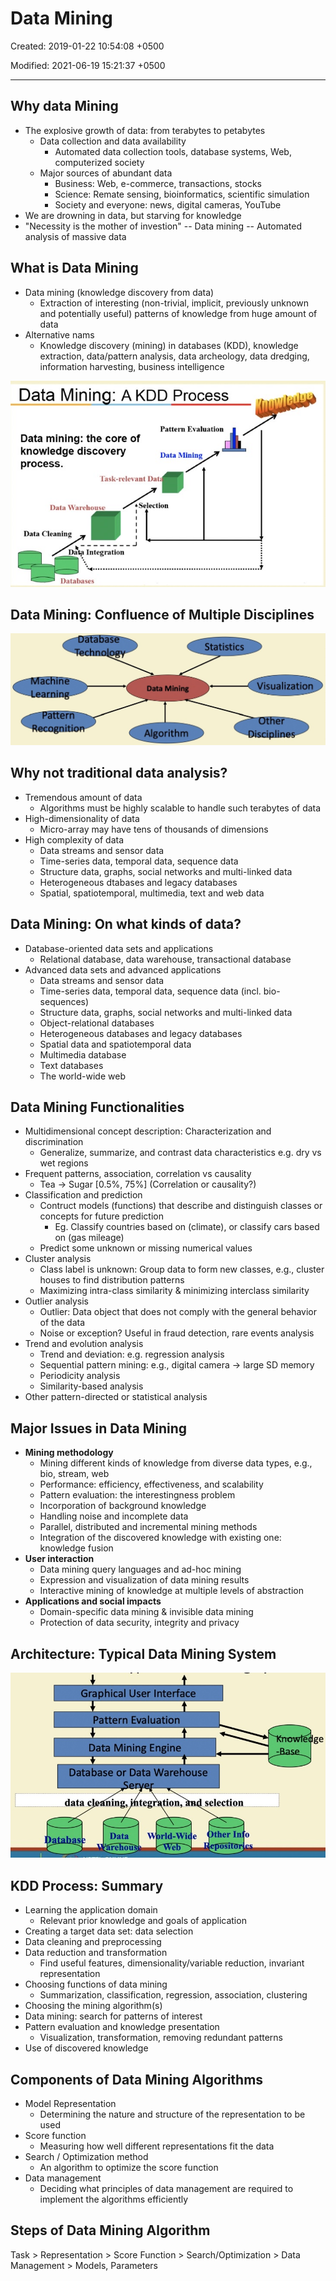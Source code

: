 # Data Mining

Created: 2019-01-22 10:54:08 +0500

Modified: 2021-06-19 15:21:37 +0500

---

## Why data Mining
-   The explosive growth of data: from terabytes to petabytes
    -   Data collection and data availability
        -   Automated data collection tools, database systems, Web, computerized society
    -   Major sources of abundant data
        -   Business: Web, e-commerce, transactions, stocks
        -   Science: Remate sensing, bioinformatics, scientific simulation
        -   Society and everyone: news, digital cameras, YouTube
-   We are drowning in data, but starving for knowledge
-   "Necessity is the mother of investion" -- Data mining -- Automated analysis of massive data

## What is Data Mining
-   Data mining (knowledge discovery from data)
    -   Extraction of interesting (non-trivial, implicit, previously unknown and potentially useful) patterns of knowledge from huge amount of data
-   Alternative nams
    -   Knowledge discovery (mining) in databases (KDD), knowledge extraction, data/pattern analysis, data archeology, data dredging, information harvesting, business intelligence

![image](media/Data-Mining-image1.jpg)

## Data Mining: Confluence of Multiple Disciplines

![image](media/Data-Mining-image2.jpg)

## Why not traditional data analysis?
-   Tremendous amount of data
    -   Algorithms must be highly scalable to handle such terabytes of data
-   High-dimensionality of data
    -   Micro-array may have tens of thousands of dimensions
-   High complexity of data
    -   Data streams and sensor data
    -   Time-series data, temporal data, sequence data
    -   Structure data, graphs, social networks and multi-linked data
    -   Heterogeneous dtabases and legacy databases
    -   Spatial, spatiotemporal, multimedia, text and web data

## Data Mining: On what kinds of data?
-   Database-oriented data sets and applications
    -   Relational database, data warehouse, transactional database
-   Advanced data sets and advanced applications
    -   Data streams and sensor data
    -   Time-series data, temporal data, sequence data (incl. bio-sequences)
    -   Structure data, graphs, social networks and multi-linked data
    -   Object-relational databases
    -   Heterogeneous databases and legacy databases
    -   Spatial data and spatiotemporal data
    -   Multimedia database
    -   Text databases
    -   The world-wide web

## Data Mining Functionalities
-   Multidimensional concept description: Characterization and discrimination
    -   Generalize, summarize, and contrast data characteristics e.g. dry vs wet regions
-   Frequent patterns, association, correlation vs causality
    -   Tea -> Sugar [0.5%, 75%] (Correlation or causality?)
-   Classification and prediction
    -   Contruct models (functions) that describe and distinguish classes or concepts for future prediction
        -   Eg. Classify countries based on (climate), or classify cars based on (gas mileage)
    -   Predict some unknown or missing numerical values
-   Cluster analysis
    -   Class label is unknown: Group data to form new classes, e.g., cluster houses to find distribution patterns
    -   Maximizing intra-class similarity & minimizing interclass similarity
-   Outlier analysis
    -   Outlier: Data object that does not comply with the general behavior of the data
    -   Noise or exception? Useful in fraud detection, rare events analysis
-   Trend and evolution analysis
    -   Trend and deviation: e.g. regression analysis
    -   Sequential pattern mining: e.g., digital camera -> large SD memory
    -   Periodicity analysis
    -   Similarity-based analysis
-   Other pattern-directed or statistical analysis

## Major Issues in Data Mining
-   **Mining methodology**
    -   Mining different kinds of knowledge from diverse data types, e.g., bio, stream, web
    -   Performance: efficiency, effectiveness, and scalability
    -   Pattern evaluation: the interestingness problem
    -   Incorporation of background knowledge
    -   Handling noise and incomplete data
    -   Parallel, distributed and incremental mining methods
    -   Integration of the discovered knowledge with existing one: knowledge fusion
-   **User interaction**
    -   Data mining query languages and ad-hoc mining
    -   Expression and visualization of data mining results
    -   Interactive mining of knowledge at multiple levels of abstraction
-   **Applications and social impacts**
    -   Domain-specific data mining & invisible data mining
    -   Protection of data security, integrity and privacy

## Architecture: Typical Data Mining System

![image](media/Data-Mining-image3.jpg)

## KDD Process: Summary
-   Learning the application domain
    -   Relevant prior knowledge and goals of application
-   Creating a target data set: data selection
-   Data cleaning and preprocessing
-   Data reduction and transformation
    -   Find useful features, dimensionality/variable reduction, invariant representation
-   Choosing functions of data mining
    -   Summarization, classification, regression, association, clustering
-   Choosing the mining algorithm(s)
-   Data mining: search for patterns of interest
-   Pattern evaluation and knowledge presentation
    -   Visualization, transformation, removing redundant patterns
-   Use of discovered knowledge

## Components of Data Mining Algorithms
-   Model Representation
    -   Determining the nature and structure of the representation to be used
-   Score function
    -   Measuring how well different representations fit the data
-   Search / Optimization method
    -   An algorithm to optimize the score function
-   Data management
    -   Deciding what principles of data management are required to implement the algorithms efficiently

## Steps of Data Mining Algorithm

Task > Representation > Score Function > Search/Optimization > Data Management > Models, Parameters



